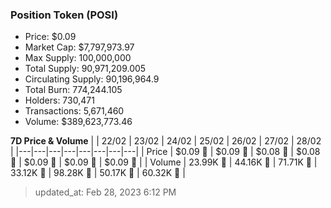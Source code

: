 
  ### Position Token (POSI)
  - Price: $0.09
  - Market Cap: $7,797,973.97
  - Max Supply: 100,000,000
  - Total Supply: 90,971,209.005
  - Circulating Supply: 90,196,964.9
  - Total Burn: 774,244.105
  - Holders: 730,471
  - Transactions: 5,671,460
  - Volume: $389,623,773.46

  **7D Price & Volume**
  | | 22&#x2F;02 | 23&#x2F;02 | 24&#x2F;02 | 25&#x2F;02 | 26&#x2F;02 | 27&#x2F;02 | 28&#x2F;02 |
  |---|---|---|---|---|---|---|---|
  | Price | $0.09 🔻 | $0.09 🚀 | $0.08 🔻 | $0.08 🚀 | $0.09 🚀 | $0.09 🔻 | $0.09 🚀 |
  | Volume | 23.99K 🔻 | 44.16K 🚀 | 71.71K 🚀 | 33.12K 🔻 | 98.28K 🚀 | 50.17K 🔻 | 60.32K 🚀 |

  > updated_at: Feb 28, 2023 6:12 PM
